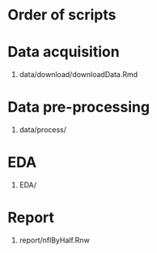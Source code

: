 Order of scripts
================

# Data acquisition

1. data/download/downloadData.Rmd

# Data pre-processing

1. data/process/

# EDA

1. EDA/

# Report

1. report/nflByHalf.Rnw

